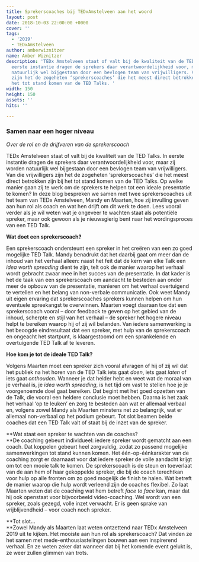 ```yaml
---
title: Sprekerscoaches bij TEDxAmstelveen aan het woord
layout: post
date: 2018-10-03 22:00:00 +0000
cover: ''
tags:
  - '2019'
  - TEDxAmstelveen
author: amberwiznitzer
name: Amber Wiznitzer
description: 'TEDx Amstelveen staat of valt bij de kwaliteit van de TED Talks. In
  eerste instantie dragen de sprekers daar verantwoordelijkheid voor, maar zij worden
  natuurlijk wel bijgestaan door een bevlogen team van vrijwilligers. Van die vrijwilligers
  zijn het de zogeheten ‘sprekerscoaches’ die het meest direct betrokken zijn bij
  het tot stand komen van de TED Talks. '
width: 150
height: 150
assets: ''
hits: ''

---
```

### Samen naar een hoger niveau

_Over de rol en de drijfveren van de sprekerscoach_

TEDx Amstelveen staat of valt bij de kwaliteit van de TED Talks. In eerste instantie dragen de sprekers daar verantwoordelijkheid voor, maar zij worden natuurlijk wel bijgestaan door een bevlogen team van vrijwilligers. Van die vrijwilligers zijn het de zogeheten ‘sprekerscoaches’ die het meest direct betrokken zijn bij het tot stand komen van de TED Talks. Op welke manier gaan zij te werk om de sprekers te helpen tot een ideale presentatie te komen? In deze blog bespreken we samen met twee sprekerscoaches uit het team van TEDx Amstelveen, Mandy en Maarten, hoe zij invulling geven aan hun rol als coach en wat hen drijft om dit werk te doen. Lees vooral verder als je wil weten wat je ongeveer te wachten staat als potentiële spreker, maar ook gewoon als je nieuwsgierig bent naar het wordingsproces van een TED Talk.

**Wat doet een sprekerscoach?**

Een sprekerscoach ondersteunt een spreker in het creëren van een zo goed mogelijke TED Talk. Mandy benadrukt dat het daarbij gaat om meer dan de inhoud van het verhaal alleen: naast het feit dat de kern van elke Talk een _idea worth spreading_ dient te zijn, telt ook de manier waarop het verhaal wordt gebracht zwaar mee in het succes van de presentatie. In dat kader is het de taak van een sprekerscoach om aandacht te besteden aan onder meer de opbouw van de presentatie, manieren om het verhaal overtuigend te vertellen en het belang van non-verbale communicatie. Ook weet Mandy uit eigen ervaring dat sprekerscoaches sprekers kunnen helpen om hun eventuele spreekangst te overwinnen. Maarten voegt daaraan toe dat een sprekerscoach vooral – door feedback te geven op het gebied van de inhoud, scherpte en stijl van het verhaal – de spreker het hogere niveau helpt te bereiken waarop hij of zij wil belanden. Van iedere samenwerking is het beoogde eindresultaat dat een spreker, met hulp van de sprekerscoach en ongeacht het startpunt, is klaargestoomd om een sprankelende en overtuigende TED Talk af te leveren.

**Hoe kom je tot de ideale TED Talk?**

Volgens Maarten moet een spreker zich vooral afvragen of hij of zij wil dat het publiek na het horen van de TED Talk iets gaat _doen_, iets gaat _laten_ of iets gaat _onthouden_. Wanneer je dat helder hebt en weet wat de moraal van je verhaal is, je _idea worth spreading_, is het tijd om vast te stellen hoe je je voorgenoemde doel gaat bereiken. Dat begint met het goed opzetten van de Talk, die vooral een heldere conclusie moet hebben. Daarna is het zaak het verhaal ‘op te leuken’ en zorg te besteden aan wat er allemaal verbaal en, volgens zowel Mandy als Maarten minstens net zo belangrijk, wat er allemaal non-verbaal op het podium gebeurt. Tot slot beamen beide coaches dat een TED Talk valt of staat bij de inzet van de spreker.

\**Wat staat een spreker te wachten van de coaches?  
\**De coaching gebeurt individueel: iedere spreker wordt gematcht aan een coach. Dat koppelen gebeurt heel zorgvuldig, zodat zo passend mogelijke samenwerkingen tot stand kunnen komen. Het één-op-éénkarakter van de coaching zorgt er daarnaast voor dat iedere spreker de volle aandacht krijgt om tot een mooie talk te komen. De sprekerscoach is de steun en toeverlaat van de aan hem of haar gekoppelde spreker, die bij de coach terechtkan voor hulp op alle fronten om zo goed mogelijk de finish te halen. Wat betreft de manier waarop die hulp wordt verleend zijn de coaches flexibel. Zo laat Maarten weten dat de coaching wat hem betreft _face to face_ kan, maar dat hij ook openstaat voor bijvoorbeeld video-coaching. Wel wordt van een spreker, zoals gezegd, volle inzet verwacht. Er is geen sprake van vrijblijvendheid – voor coach noch spreker.

\**Tot slot…  
\**Zowel Mandy als Maarten laat weten ontzettend naar TEDx Amstelveen 2019 uit te kijken. Het mooiste aan hun rol als sprekerscoach? Dat vinden ze het samen met mede-enthousiastelingen bouwen aan een inspirerend verhaal. En ze weten zeker dat wanneer dat bij het komende event gelukt is, ze weer zullen glimmen van trots.
